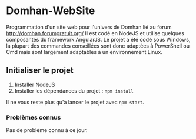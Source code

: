 # Domhan-WebSite
Programmation d'un site web pour l'univers de Domhan lié au forum http://domhan.forumgratuit.org/ 
Il est codé en NodeJS et utilise quelques composantes du framework AngularJS. 
Le projet a été codé sous Windows, la plupart des commandes conseillées sont donc adaptées à PowerShell ou Cmd mais sont largement adaptables à un environnement Linux.

## Initialiser le projet
1. Installer NodeJS 
1. Installer les dépendances du projet : `npm install`

Il ne vous reste plus qu'à lancer le projet avec `npm start`.

### Problèmes connus
Pas de problème connu à ce jour.
